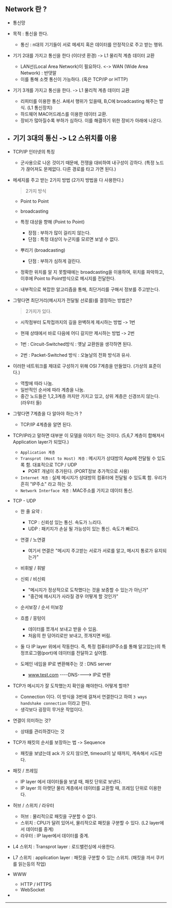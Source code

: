 

## Network 란 ?

- 통신망
- 목적 : 통신을 한다.
  - 통신 : n대의 기기들이 서로 메세지 혹은 데이터를 안정적으로 주고 받는 행위.

- 기기 2대를 가지고 통신을 한다 (이더넷 환경) -> L1 물리적 계층 데이터 교환
  - LAN선(Local Area Network)이 필요하다. <-> WAN (Wide Area Network) : 반댓말
  - 이를 통해 소켓 통신이 가능하다. (혹은 TCP/IP or HTTP)

- 기기 3개를 가지고 통신을 한다. -> L1 물리적 계층 데이터 교환
  - 리피터를 이용한 통신. A에서 행위가 있을때, B,C에 broadcasting 해주는 방식. (L1 통신장치)
  - 하드웨어 MAC어드레스를 이용한 데이터 교환.
  - 장비가 많아질수록 부하가 심하다. 이를 해결하기 위한 장비가 아래에 나온다.

- 기기 3대의 통신 -> L2 스위치를 이용
  -

- TCP/IP 인터넷의 특징
  - 군사용으로 나온 것이기 때문에, 전쟁을 대비하여 내구성이 강하다. (특정 노드가 끊어져도 문제없다. 다른 경로를 타고 가면 된다.)

- 메세지를 주고 받는 2가지 방법 (2가지 방법을 다 사용한다.)
  > 2가지 방식
  - Point to Point
  - broadcasting

  - 특정 대상을 향해 (Point to Point)
    - 장점 : 부하가 많이 걸리지 않는다.
    - 단점 : 특정 대상이 누군지를 모르면 보낼 수 없다.

  - 뿌리기 (broadcasting)
    - 단점 : 부하가 심하게 걸린다.

  - 정확한 위치를 알 지 못할때에는 broadcasting을 이용하여, 위치를 파악하고, 이후에 Point to Point방식으로 메시지를 전달한다.

  - 내부적으로 복잡한 알고리즘을 통해, 최단거리를 구해서 정보를 주고받는다.

- 그렇다면 최단거리(메시지가 전달될 선로를)를 결정하는 방법은?
  > 2가지가 있다.
  - 시작점부터 도착접까지의 길을 완벽하게 제시하는 방법 -> 1번
  - 현재 상태에서 바로 다음에 어디 갈지만 제시하는 방법 -> 2번

  - 1번 : Circuit-Switched방식 : 옛날 교환원을 생각하면 된다.
  - 2번 : Packet-Switched 방식 : 오늘날의 전화 방식과 유사.

- 이러한 네트워크를 제대로 구성하기 위해 OSI 7계층을 만들었다. (가상의 표준이다.)
  - 역할에 따라 나눔.
  - 일반적인 순서에 따라 계층을 나눔.
  - 중간 노드들은 1,2,3계층 까지만 가지고 있고, 상위 계층은 신경쓰지 않는다. (라우터 들)

- 그렇다면 7계층을 다 알아야 하는가 ?
  - TCP/IP 4계층을 알면 된다.

- TCP/IP라고 말하면 대부분 이 모델을 이야기 하는 것이다. (5,6,7 계층이 합해져서 Application layer가 되었다.)
  - `Application 계층`
  - `Transprot (Host to Host) 계층` : 메시지가 상대방의 App에 전달될 수 있도록 함. 대표적으로 TCP / UDP
    - PORT 개념이 추가된다. (PORT정보 추가적으로 사용)
  - `Internet 계층` : 실제 메시지가 상대방의 컴퓨터에 전달될 수 있도록 함. 우리가 흔히 "IP주소" 라고 하는 것.
  - `Network Interface 계층` : MAC주소를 가지고 데이터 통신.

- TCP - UDP
  - 한 줄 요약 :
    - TCP : 신뢰성 있는 통신. 속도가 느리다.
    - UDP : 패키지가 손실 될 가능성이 있는 통신. 속도가 빠르다.

  - 연결 / 노연결
    - 여기서 연결은 "메시지 주고받는 서로가 서로를 알고, 메시지 통로가 유지되는가"
  - 비휘발 / 휘발
  - 신뢰 / 비신뢰
    - "메시지가 정상적으로 도착했다는 것을 보증할 수 있는가 아닌가"
    - "중간에 메시지가 사라질 경우 어떻게 할 것인가"
  - 순서보장 / 순서 미보장
  - 흐름 / 뭉텅이
    - 데이터를 쪼개서 보내고 받을 수 있음.
    - 처음의 한 덩어리로만 보내고, 쪼개지면 버림.

  - 둘 다 IP layer 위에서 작동한다. 즉, 특정 컴퓨터(IP주소를 통해 알고있는)의 특정프로그램(port)에 데이터를 전달하고 싶어함.

  - 도메인 네임을 IP로 변환해주는 것 : DNS server
    - www.test.com ----DNS----> IP로 변환

- TCP가 메시지가 잘 도착했는지 확인을 해야한다. 어떻게 할까?
  - Connection 이다. 이 방식을 3번에 걸쳐서 연결한다고 하여 `3 ways handshake connection` 이라고 한다.
  - 생각보다 굉장히 무거운 작업이다.

- 연결이 의미하는 것?
  - 상태를 관리하겠다는 것

- TCP가 패킷의 순서를 보장하는 법 -> Sequence
  - 패킷을 보냈는데 ack 가 오지 않으면, timeout이 날 때까지, 계속해서 시도한다.

- 패킷 / 프레임
  - IP layer 에서 데이터들을 보낼 때, 패킷 단위로 보낸다.
  - IP layer 의 아랫단 물리 계층에서 데이터를 교환할 때, 프레임 단위로 이용한다.

- 허브 / 스위치 / 라우터
  - 허브 : 물리적으로 패킷을 구분할 수 없다.
  - 스위치 : CPU가 달려 있어서, 물리적으로 패킷을 구분할 수 있다. (L2 layer에서 데이터를 중계)
  - 라우터 : IP layer에서 데이터를 중계.

- L4 스위치 : Transprot layer : 로드밸런싱에 사용한다.
- L7 스위치 : application layer : 패킷을 구분할 수 있는 스위치. (패킷을 까서 쿠키를 읽는등의 작업)

- WWW
  - HTTP / HTTPS
  - WebSocket

- 



---
